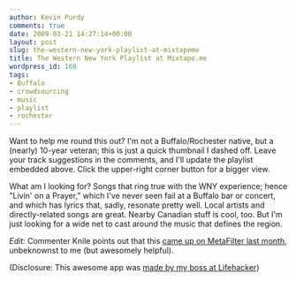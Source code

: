 ```yaml
---
author: Kevin Purdy
comments: true
date: 2009-03-21 14:27:14+00:00
layout: post
slug: the-western-new-york-playlist-at-mixtapeme
title: The Western New York Playlist at Mixtape.me
wordpress_id: 169
tags:
- Buffalo
- crowdsourcing
- music
- playlist
- rochester
---
```




Want to help me round this out? I'm not a Buffalo/Rochester native, but a (nearly) 10-year veteran; this is just a quick thumbnail I dashed off. Leave your track suggestions in the comments, and I'll update the playlist embedded above. Click the upper-right corner button for a bigger view.

What am I looking for? Songs that ring true with the WNY experience; hence "Livin' on a Prayer," which I've never seen fail at a Buffalo bar or concert, and which has lyrics that, sadly, resonate pretty well. Local artists and directly-related songs are great. Nearby Canadian stuff is cool, too. But I'm just looking for a wide net to cast around the music that defines the region.

_Edit:_ Commenter Knile points out that this [came up on MetaFilter last month](http://ask.metafilter.com/114003/Songs-about-upstate-NY), unbeknownst to me (but awesomely helpful).

(Disclosure: This awesome app was [made by my boss at Lifehacker](http://lifehacker.com/5176182/create-listen-to-and-share-playlists-at-mixtapeme))
